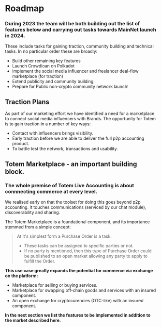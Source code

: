 

# Roadmap

### During 2023 the team will be both building out the list of features below and carrying out tasks towards MainNet launch in 2024. 

These include tasks for gaining traction, community building and technical tasks. In no particular order these are broadly:

* Build other remaining key features
* Launch Crowdloan on Polkadot
* Implement the social media influencer and freelancer deal-flow marketplace (for traction)
* Extend publicity and community building
* Prepare for Public non-crypto community network launch!

## Traction Plans

As part of our marketing effort we have identified a need for a marketplace to connect social media influencers with Brands. The opportunity for Totem is to gain traction in a number of key ways: 

* Contact with influencers brings visibility.
* Early traction before we are able to deliver the full p2p accounting product.
* To battle test the network, transactions and usability.

## Totem Marketplace - an important building block.

### The whole premise of Totem Live Accounting is about connnecting commerce at every level. 

We realised early on that the toolset for doing this goes beyond p2p accounting. It touches communications (serviced by our chat module), discoverability and sharing.

The Totem Marketplace is a foundational component, and its importance stemmed from a simple concept: 

> At it's simplest form a Purchase Order is a task. 
> * These tasks can be assigned to specific parties or not. 
> * If no party is mentioned, then this type of Purchase Order could be published to an open market allowing any party to apply to fulfill the Order. 

**This use case greatly expands the potential for commerce via exchange on the platform:**

<!-- * Primary distribution mechanism for selling TOTEM to other users. -->
* Marketplace for selling or buying services.
* Marketplace for swapping off-chain goods and services with an insured component.
* An open exchange for cryptocurencies (OTC-like) with an insured component.

**In the next section we list the features to be implemented in addition to the market described here.**